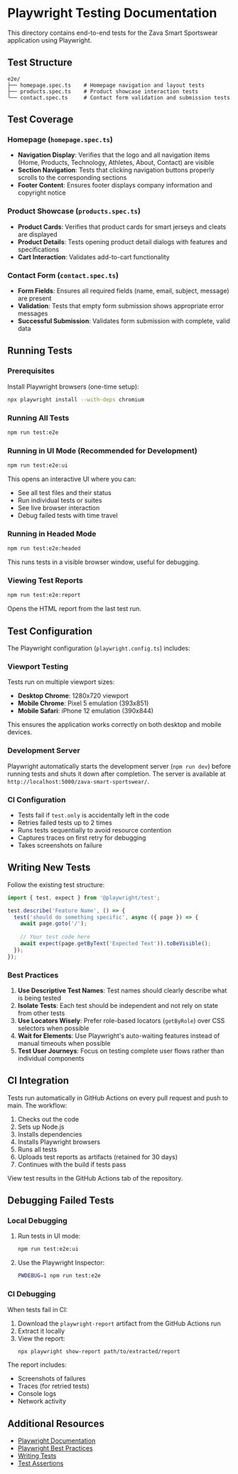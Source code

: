 # Playwright Testing Documentation

This directory contains end-to-end tests for the Zava Smart Sportswear application using Playwright.

## Test Structure

```
e2e/
├── homepage.spec.ts    # Homepage navigation and layout tests
├── products.spec.ts    # Product showcase interaction tests
└── contact.spec.ts     # Contact form validation and submission tests
```

## Test Coverage

### Homepage (`homepage.spec.ts`)
- **Navigation Display**: Verifies that the logo and all navigation items (Home, Products, Technology, Athletes, About, Contact) are visible
- **Section Navigation**: Tests that clicking navigation buttons properly scrolls to the corresponding sections
- **Footer Content**: Ensures footer displays company information and copyright notice

### Product Showcase (`products.spec.ts`)
- **Product Cards**: Verifies that product cards for smart jerseys and cleats are displayed
- **Product Details**: Tests opening product detail dialogs with features and specifications
- **Cart Interaction**: Validates add-to-cart functionality

### Contact Form (`contact.spec.ts`)
- **Form Fields**: Ensures all required fields (name, email, subject, message) are present
- **Validation**: Tests that empty form submission shows appropriate error messages
- **Successful Submission**: Validates form submission with complete, valid data

## Running Tests

### Prerequisites

Install Playwright browsers (one-time setup):
```bash
npx playwright install --with-deps chromium
```

### Running All Tests
```bash
npm run test:e2e
```

### Running in UI Mode (Recommended for Development)
```bash
npm run test:e2e:ui
```

This opens an interactive UI where you can:
- See all test files and their status
- Run individual tests or suites
- See live browser interaction
- Debug failed tests with time travel

### Running in Headed Mode
```bash
npm run test:e2e:headed
```

This runs tests in a visible browser window, useful for debugging.

### Viewing Test Reports
```bash
npm run test:e2e:report
```

Opens the HTML report from the last test run.

## Test Configuration

The Playwright configuration (`playwright.config.ts`) includes:

### Viewport Testing
Tests run on multiple viewport sizes:
- **Desktop Chrome**: 1280x720 viewport
- **Mobile Chrome**: Pixel 5 emulation (393x851)
- **Mobile Safari**: iPhone 12 emulation (390x844)

This ensures the application works correctly on both desktop and mobile devices.

### Development Server
Playwright automatically starts the development server (`npm run dev`) before running tests and shuts it down after completion. The server is available at `http://localhost:5000/zava-smart-sportswear/`.

### CI Configuration
- Tests fail if `test.only` is accidentally left in the code
- Retries failed tests up to 2 times
- Runs tests sequentially to avoid resource contention
- Captures traces on first retry for debugging
- Takes screenshots on failure

## Writing New Tests

Follow the existing test structure:

```typescript
import { test, expect } from '@playwright/test';

test.describe('Feature Name', () => {
  test('should do something specific', async ({ page }) => {
    await page.goto('/');
    
    // Your test code here
    await expect(page.getByText('Expected Text')).toBeVisible();
  });
});
```

### Best Practices

1. **Use Descriptive Test Names**: Test names should clearly describe what is being tested
2. **Isolate Tests**: Each test should be independent and not rely on state from other tests
3. **Use Locators Wisely**: Prefer role-based locators (`getByRole`) over CSS selectors when possible
4. **Wait for Elements**: Use Playwright's auto-waiting features instead of manual timeouts when possible
5. **Test User Journeys**: Focus on testing complete user flows rather than individual components

## CI Integration

Tests run automatically in GitHub Actions on every pull request and push to main. The workflow:

1. Checks out the code
2. Sets up Node.js
3. Installs dependencies
4. Installs Playwright browsers
5. Runs all tests
6. Uploads test reports as artifacts (retained for 30 days)
7. Continues with the build if tests pass

View test results in the GitHub Actions tab of the repository.

## Debugging Failed Tests

### Local Debugging

1. Run tests in UI mode:
   ```bash
   npm run test:e2e:ui
   ```

2. Use the Playwright Inspector:
   ```bash
   PWDEBUG=1 npm run test:e2e
   ```

### CI Debugging

When tests fail in CI:

1. Download the `playwright-report` artifact from the GitHub Actions run
2. Extract it locally
3. View the report:
   ```bash
   npx playwright show-report path/to/extracted/report
   ```

The report includes:
- Screenshots of failures
- Traces (for retried tests)
- Console logs
- Network activity

## Additional Resources

- [Playwright Documentation](https://playwright.dev/)
- [Playwright Best Practices](https://playwright.dev/docs/best-practices)
- [Writing Tests](https://playwright.dev/docs/writing-tests)
- [Test Assertions](https://playwright.dev/docs/test-assertions)
